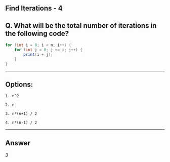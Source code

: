 ## Find Iterations - 4

## Q. What will be the total number of iterations in the following code?

```java
for (int i = 0; i < n; i++) {
    for (int j = 0; j <= i; j++) {
        print(i + j);
    }
}
```

---

## Options:

    1. n^2

    2. n

    3. n*(n+1) / 2

    4. n*(n-1) / 2

---

## Answer
*3*
